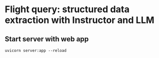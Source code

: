 # Flight query: structured data extraction with Instructor and LLM

## Start server with web app

`uvicorn server:app --reload`
